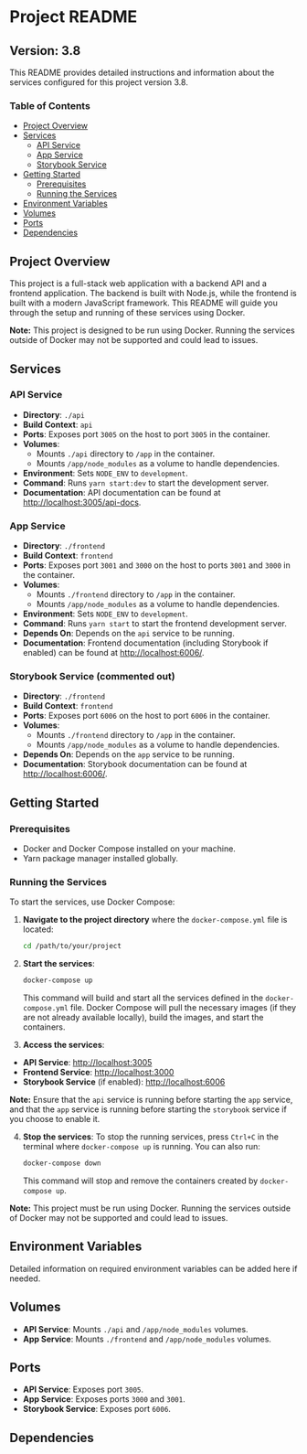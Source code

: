 # Project README

## Version: 3.8

This README provides detailed instructions and information about the services configured for this project version 3.8.

### Table of Contents
- [Project Overview](#project-overview)
- [Services](#services)
  - [API Service](#api-service)
  - [App Service](#app-service)
  - [Storybook Service](#storybook-service-commented-out)
- [Getting Started](#getting-started)
  - [Prerequisites](#prerequisites)
  - [Running the Services](#running-the-services)
- [Environment Variables](#environment-variables)
- [Volumes](#volumes)
- [Ports](#ports)
- [Dependencies](#dependencies)

## Project Overview
This project is a full-stack web application with a backend API and a frontend application. The backend is built with Node.js, while the frontend is built with a modern JavaScript framework. This README will guide you through the setup and running of these services using Docker.

**Note:** This project is designed to be run using Docker. Running the services outside of Docker may not be supported and could lead to issues.

## Services

### API Service
- **Directory**: `./api`
- **Build Context**: `api`
- **Ports**: Exposes port `3005` on the host to port `3005` in the container.
- **Volumes**:
  - Mounts `./api` directory to `/app` in the container.
  - Mounts `/app/node_modules` as a volume to handle dependencies.
- **Environment**: Sets `NODE_ENV` to `development`.
- **Command**: Runs `yarn start:dev` to start the development server.
- **Documentation**: API documentation can be found at [http://localhost:3005/api-docs](http://localhost:3005/api-docs).

### App Service
- **Directory**: `./frontend`
- **Build Context**: `frontend`
- **Ports**: Exposes port `3001` and `3000` on the host to ports `3001` and `3000` in the container.
- **Volumes**:
  - Mounts `./frontend` directory to `/app` in the container.
  - Mounts `/app/node_modules` as a volume to handle dependencies.
- **Environment**: Sets `NODE_ENV` to `development`.
- **Command**: Runs `yarn start` to start the frontend development server.
- **Depends On**: Depends on the `api` service to be running.
- **Documentation**: Frontend documentation (including Storybook if enabled) can be found at [http://localhost:6006/](http://localhost:6006/).

### Storybook Service (commented out)
- **Directory**: `./frontend`
- **Build Context**: `frontend`
- **Ports**: Exposes port `6006` on the host to port `6006` in the container.
- **Volumes**:
  - Mounts `./frontend` directory to `/app` in the container.
  - Mounts `/app/node_modules` as a volume to handle dependencies.
- **Depends On**: Depends on the `app` service to be running.
- **Documentation**: Storybook documentation can be found at [http://localhost:6006/](http://localhost:6006/).

## Getting Started

### Prerequisites
- Docker and Docker Compose installed on your machine.
- Yarn package manager installed globally.

### Running the Services
To start the services, use Docker Compose:

1. **Navigate to the project directory** where the `docker-compose.yml` file is located:
    ```sh
    cd /path/to/your/project
    ```

2. **Start the services**:
    ```sh
    docker-compose up
    ```

   This command will build and start all the services defined in the `docker-compose.yml` file. Docker Compose will pull the necessary images (if they are not already available locally), build the images, and start the containers.

3. **Access the services**:
  - **API Service**: [http://localhost:3005](http://localhost:3005)
  - **Frontend Service**: [http://localhost:3000](http://localhost:3000)
  - **Storybook Service** (if enabled): [http://localhost:6006](http://localhost:6006)

   **Note:** Ensure that the `api` service is running before starting the `app` service, and that the `app` service is running before starting the `storybook` service if you choose to enable it.

4. **Stop the services**:
   To stop the running services, press `Ctrl+C` in the terminal where `docker-compose up` is running. You can also run:
    ```sh
    docker-compose down
    ```
   This command will stop and remove the containers created by `docker-compose up`.

**Note:** This project must be run using Docker. Running the services outside of Docker may not be supported and could lead to issues.

## Environment Variables
Detailed information on required environment variables can be added here if needed.

## Volumes
- **API Service**: Mounts `./api` and `/app/node_modules` volumes.
- **App Service**: Mounts `./frontend` and `/app/node_modules` volumes.

## Ports
- **API Service**: Exposes port `3005`.
- **App Service**: Exposes ports `3000` and `3001`.
- **Storybook Service**: Exposes port `6006`.


## Dependencies
